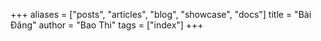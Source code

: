 +++
aliases = ["posts", "articles", "blog", "showcase", "docs"]
title = "Bài Đăng"
author = "Bao Thi"
tags = ["index"]
+++
